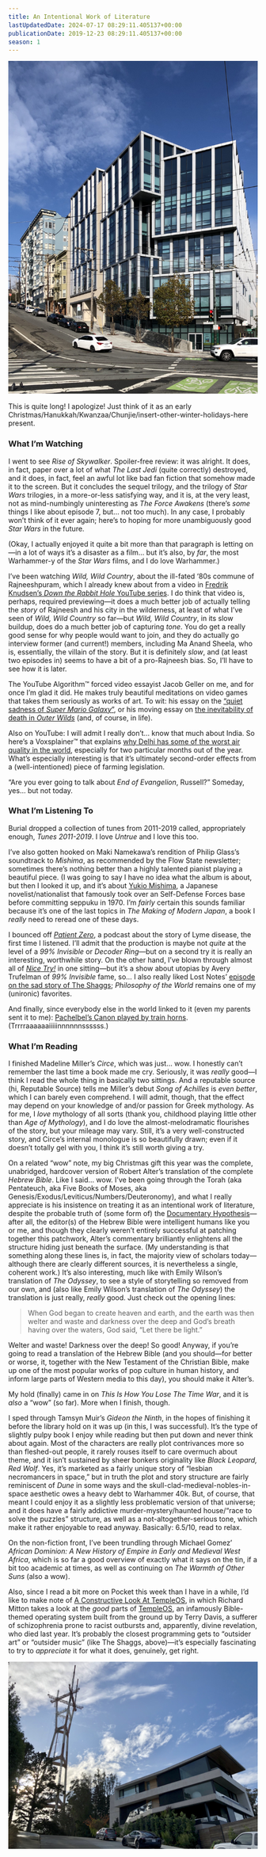 ```yaml
---
title: An Intentional Work of Literature
lastUpdatedDate: 2024-07-17 08:29:11.405137+00:00
publicationDate: 2019-12-23 08:29:11.405137+00:00
season: 1
---
```


![Apartments in Duboce](../../assets/newsletters/duboce_apartments.jpg)

This is quite long! I apologize! Just think of it as an early Christmas/Hanukkah/Kwanzaa/Chunjie/insert-other-winter-holidays-here present.

### What I’m Watching

I went to see *Rise of Skywalker*. Spoiler-free review: it was alright. It does, in fact, paper over a lot of what *The Last Jedi* (quite correctly) destroyed, and it does, in fact, feel an awful lot like bad fan fiction that somehow made it to the screen. But it concludes the sequel trilogy, and the trilogy of *Star Wars* trilogies, in a more-or-less satisfying way, and it is, at the very least, not as mind-numbingly uninteresting as *The Force Awakens* (there’s *some* things I like about episode 7, but… not too much). In any case, I probably won’t think of it ever again; here’s to hoping for more unambiguously good *Star Wars* in the future.

(Okay, I actually enjoyed it quite a bit more than that paragraph is letting on—in a lot of ways it’s a disaster as a film… but it’s also, by *far*, the most Warhammer-y of the *Star Wars* films, and I do love Warhammer.)

I’ve been watching *Wild, Wild Country*, about the ill-fated ‘80s commune of Rajneeshpuram, which I already knew about from a video in [Fredrik Knudsen’s *Down the Rabbit Hole* YouTube series](https://youtu.be/Gwx9nqknu-c). I do think that video is, perhaps, required previewing—it does a much better job of actually telling the *story* of Rajneesh and his city in the wilderness, at least of what I’ve seen of *Wild, Wild Country* so far—but *Wild, Wild Country*, in its slow buildup, does do a much better job of capturing *tone*. You do get a really good sense for why people would want to join, and they do actually go interview former (and current!) members, including Ma Anand Sheela, who is, essentially, the villain of the story. But it is definitely *slow*, and (at least two episodes in) seems to have a bit of a pro-Rajneesh bias. So, I’ll have to see how it is later.

The YouTube Algorithm™️ forced video essayist Jacob Geller on me, and for once I’m glad it did. He makes truly beautiful meditations on video games that takes them seriously as works of art. To wit: his essay on the [“quiet sadness of *Super Mario Galaxy*”](https://youtu.be/IZ1y75vxO0o), or his moving essay on [the inevitability of death in *Outer Wilds*](https://youtu.be/H-yTZFi-_eY) (and, of course, in life).

Also on YouTube: I will admit I really don’t… know that much about India. So here’s a Voxsplainer™️ that explains [why Delhi has some of the worst air quality in the world](https://youtu.be/bVzvZxW5n2Q), especially for two particular months out of the year. What’s especially interesting is that it’s ultimately second-order effects from a (well-intentioned) piece of farming legislation.

“Are you ever going to talk about *End of Evangelion*, Russell?” Someday, yes… but not today.

### What I’m Listening To

Burial dropped a collection of tunes from 2011-2019 called, appropriately enough, *Tunes 2011-2019*. I love *Untrue* and I love this too.

I’ve also gotten hooked on Maki Namekawa’s rendition of Philip Glass’s soundtrack to *Mishima*, as recommended by the Flow State newsletter; sometimes there’s nothing better than a highly talented pianist playing a beautiful piece. (I was going to say I have no idea what the album is about, but then I looked it up, and it’s about [Yukio Mishima](https://en.wikipedia.org/wiki/Yukio_Mishima), a Japanese novelist/nationalist that famously took over an Self-Defense Forces base before committing seppuku in 1970. I’m *fairly* certain this sounds familiar because it’s one of the last topics in *The Making of Modern Japan*, a book I *really* need to reread one of these days.

I bounced off [*Patient Zero*](https://www.patientzeropodcast.com), a podcast about the story of Lyme disease, the first time I listened. I’ll admit that the production is maybe not *quite* at the level of a *99% Invisible* or *Decoder Ring*—but on a second try it is really an interesting, worthwhile story. On the other hand, I’ve blown through almost all of [*Nice Try!*](https://www.curbed.com/2019/5/7/18514684/nice-try-podcast-utopian-avery-trufelman) in one sitting—but it’s a show about utopias by Avery Trufelman of *99% Invisible* fame, so… I also really liked Lost Notes’ [episode on the sad story of The Shaggs](https://www.kcrw.com/culture/shows/lost-notes/shaggs-own-thing-the-story-of-the-wiggin-sisters); *Philosophy of the World* remains one of my (unironic) favorites.

And finally, since everybody else in the world linked to it (even my parents sent it to me): [Pachelbel’s Canon played by train horns](https://youtu.be/cD3QlR98--A). (Trrrraaaaaaiiiiinnnnnnssssss.)

### What I’m Reading

I finished Madeline Miller’s *Circe*, which was just… wow. I honestly can’t remember the last time a book made me cry. Seriously, it was *really* good—I think I read the whole thing in basically two sittings. And a reputable source (hi, Reputable Source) tells me Miller’s debut *Song of Achilles* is *even better*, which I can barely even comprehend. I will admit, though, that the effect may depend on your knowledge of and/or passion for Greek mythology. As for me, I *love* mythology of all sorts (thank you, childhood playing little other than *Age of Mythology*), and I do love the almost-melodramatic flourishes of the story, but your mileage may vary. Still, it’s a very well-constructed story, and Circe’s internal monologue is so beautifully drawn; even if it doesn’t totally gel with you, I think it’s still worth giving a try.

On a related “wow” note, my big Christmas gift this year was the complete, unabridged, hardcover version of Robert Alter’s translation of the complete *Hebrew Bible*. Like I said… wow. I’ve been going through the Torah (aka Pentateuch, aka Five Books of Moses, aka Genesis/Exodus/Leviticus/Numbers/Deuteronomy), and what I really appreciate is his insistence on treating it as an intentional work of literature, despite the probable truth of (some form of) the [Documentary Hypothesis](https://en.wikipedia.org/wiki/Documentary_hypothesis)—after all, the editor(s) of the Hebrew Bible were intelligent humans like you or me, and though they clearly weren’t entirely successful at patching together this patchwork, Alter’s commentary brilliantly enlightens all the structure hiding just beneath the surface. (My understanding is that something along these lines is, in fact, the majority view of scholars today—although there are clearly different sources, it is nevertheless a single, coherent work.) It’s also interesting, much like with Emily Wilson’s translation of *The Odyssey*, to see a style of storytelling so removed from our own, and (also like Emily Wilson’s translation of *The Odyssey*) the translation is just really, *really* good. Just check out the opening lines:

> When God began to create heaven and earth, and the earth was then welter and waste and darkness over the deep and God’s breath having over the waters, God said, “Let there be light.”

Welter and waste! Darkness over the deep! So good! Anyway, if you’re going to read a translation of the Hebrew Bible (and you should—for better or worse, it, together with the New Testament of the Christian Bible, make up one of the most popular works of pop culture in human history, and inform large parts of Western media to this day), you should make it Alter’s.

My hold (finally) came in on *This Is How You Lose The Time War*, and it is *also* a “wow” (so far). More when I finish, though.

I sped through Tamsyn Muir’s *Gideon the Ninth*, in the hopes of finishing it before the library hold on it was up (in this, I was successful). It’s the type of slightly pulpy book I enjoy while reading but then put down and never think about again. Most of the characters are really plot contrivances more so than fleshed-out people, it rarely rouses itself to care overmuch about theme, and it isn’t sustained by sheer bonkers originality like *Black Leopard, Red Wolf*. Yes, it’s marketed as a fairly unique story of “lesbian necromancers in space,” but in truth the plot and story structure are fairly reminiscent of *Dune* in some ways and the skull-clad-medieval-nobles-in-space aesthetic owes a heavy debt to Warhammer 40k. But, of course, that meant I could enjoy it as a slightly less problematic version of that universe; and it does have a fairly addictive murder-mystery/haunted house/“race to solve the puzzles” structure, as well as a not-altogether-serious tone, which make it rather enjoyable to read anyway. Basically: 6.5/10, read to relax.

On the non-fiction front, I’ve been trundling through Michael Gomez’ *African Dominion: A New History of Empire in Early and Medieval West Africa*, which is so far a good overview of exactly what it says on the tin, if a bit too academic at times, as well as continuing on *The Warmth of Other Suns* (also a wow).

Also, since I read a bit more on Pocket this week than I have in a while, I’d like to make note of [A Constructive Look At TempleOS](http://www.codersnotes.com/notes/a-constructive-look-at-templeos/), in which Richard Mitton takes a look at the *good* parts of [TempleOS](https://en.wikipedia.org/wiki/TempleOS), an infamously Bible-themed operating system built from the ground up by Terry Davis, a sufferer of schizophrenia prone to racist outbursts and, apparently, divine revelation, who died last year. It’s probably the closest programming gets to “outsider art” or “outsider music” (like The Shaggs, above)—it’s especially fascinating to try to *appreciate* it for what it does, genuinely, get right.

![A mansion near Sutro Tower](../..//assets/newsletters/sutro_mansion.jpg)